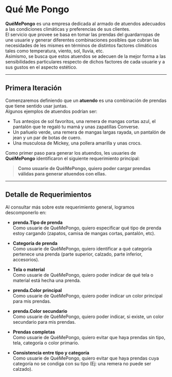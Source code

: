 # Qué Me Pongo

**QuéMePongo** es una empresa dedicada al armado de atuendos adecuados a las condiciones climáticas y preferencias de sus clientes.  
El servicio que provee se basa en tomar las prendas del guardarropas de une usuarie y generar diferentes combinaciones posibles que cubran las necesidades de les mismes en términos de distintos factores climáticos tales como temperatura, viento, sol, lluvia, etc.  
Asimismo, se busca que estos atuendos se adecuen de la mejor forma a las sensibilidades particulares respecto de dichos factores de cada usuarie y a sus gustos en el aspecto estético.

---

## Primera Iteración

Comenzaremos definiendo que un **atuendo** es una combinación de prendas que tiene sentido usar juntas.  
Algunos ejemplos de atuendos podrían ser:

- Tus anteojos de sol favoritos, una remera de mangas cortas azul, el pantalón que te regaló tu mamá y unas zapatillas Converse.
- Un pañuelo verde, una remera de mangas largas rayada, un pantalón de jean y un par de botas de cuero.
- Una musculosa de Mickey, una pollera amarilla y unas crocs.

Como primer paso para generar los atuendos, les usuaries de **QuéMePongo** identificaron el siguiente requerimiento principal:

> **Como usuarie de QuéMePongo, quiero poder cargar prendas válidas para generar atuendos con ellas.**

---

## Detalle de Requerimientos

Al consultar más sobre este requerimiento general, logramos descomponerlo en:

- **prenda.Tipo de prenda**  
  Como usuarie de QuéMePongo, quiero especificar qué tipo de prenda estoy cargando (zapatos, camisa de mangas cortas, pantalón, etc).

- **Categoría de prenda**  
  Como usuarie de QuéMePongo, quiero identificar a qué categoría pertenece una prenda (parte superior, calzado, parte inferior, accesorios).

- **Tela o material**  
  Como usuarie de QuéMePongo, quiero poder indicar de qué tela o material está hecha una prenda.

- **prenda.Color principal**  
  Como usuarie de QuéMePongo, quiero poder indicar un color principal para mis prendas.

- **prenda.Color secundario**  
  Como usuarie de QuéMePongo, quiero poder indicar, si existe, un color secundario para mis prendas.

- **Prendas completas**  
  Como usuarie de QuéMePongo, quiero evitar que haya prendas sin tipo, tela, categoría o color primario.

- **Consistencia entre tipo y categoría**  
  Como usuarie de QuéMePongo, quiero evitar que haya prendas cuya categoría no se condiga con su tipo (Ej: una remera no puede ser calzado).
